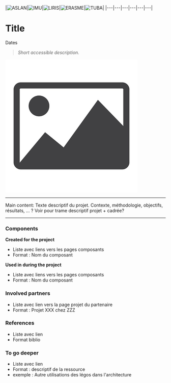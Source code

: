 |![ASLAN](/partners/Aslan100.png#center)|![IMU](/partners/LabexIMU_100.png#center)|![LIRIS](/partners/logo_liris_100.png#center)|![ERASME](/partners/Erasme_100.jpg#center)|![TUBA](/partners/Tuba_100.jpg#center)|
|---|---|---|---|---|---|

# Title
Dates

>*Short accessible description.*

![image_name](image.jpg "Label")

***

Main content:
Texte descriptif du projet. Contexte, méthodologie, objectifs, résultats, …
? Voir pour trame descriptif projet + cadrée?

***

### Components 
**Created for the project**
- Liste avec liens vers les pages composants
- Format : Nom du composant

**Used in during the project**
- Liste avec liens vers les pages composants
- Format : Nom du composant

### Involved partners
- Liste avec lien vers  la page projet du partenaire
- Format : Projet XXX chez ZZZ
### References
- Liste avec lien
- Format biblio
### To go deeper 
- Liste avec lien
- Format : descriptif de la ressource
- exemple : Autre utilisations des légos dans l'architecture

